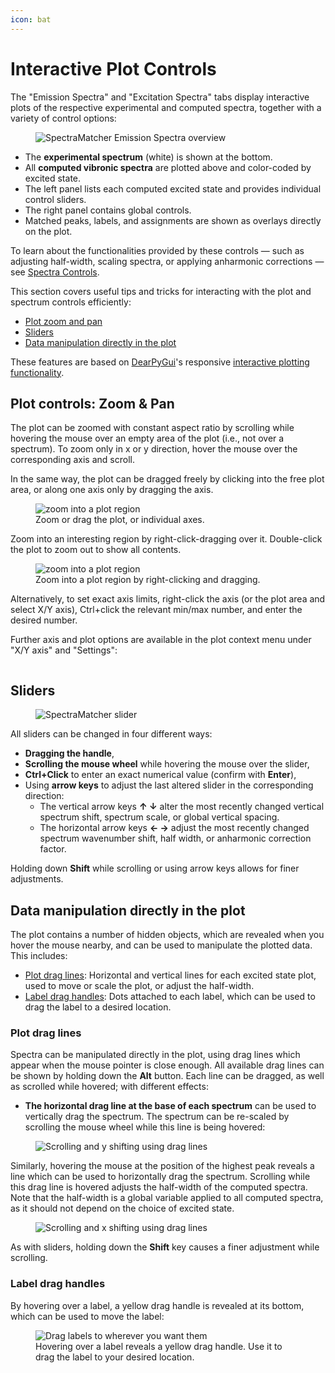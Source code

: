 ```yaml
---
icon: bat
---
```


# Interactive Plot Controls

The "Emission Spectra" and "Excitation Spectra" tabs display interactive plots of the respective experimental and computed spectra, together with a variety of control options:

<figure><img src=".gitbook/assets/emission_tab.png" alt="SpectraMatcher Emission Spectra overview"><figcaption></figcaption></figure>

* The **experimental spectrum** (white) is shown at the bottom.
* All **computed vibronic spectra** are plotted above and color-coded by excited state.
* The left panel lists each computed excited state and provides individual control sliders.
* The right panel contains global controls.
* Matched peaks, labels, and assignments are shown as overlays directly on the plot.

To learn about the functionalities provided by these controls — such as adjusting half-width, scaling spectra, or applying anharmonic corrections — see [Spectra Controls](spectra_controls.md).

This section covers useful tips and tricks for interacting with the plot and spectrum controls efficiently:

* [Plot zoom and pan](plot_controls.md#plot-controls-zoom--pan)
* [Sliders](plot_controls.md#sliders)
* [Data manipulation directly in the plot](plot_controls.md#data-manipulation-directly-in-the-plot)

These features are based on [DearPyGui](https://dearpygui.readthedocs.io/en/latest/index.html)'s responsive [interactive plotting functionality](https://dearpygui.readthedocs.io/en/latest/documentation/plots.html).

## Plot controls: Zoom & Pan

The plot can be zoomed with constant aspect ratio by scrolling while hovering the mouse over an empty area of the plot (i.e., not over a spectrum).
To zoom only in x or y direction, hover the mouse over the corresponding axis and scroll.

In the same way, the plot can be dragged freely by clicking into the free plot area, or along one axis only by dragging the axis.

<figure><img src=".gitbook/assets/zoom_pan_hq.gif" alt="zoom into a plot region"><figcaption>Zoom or drag the plot, or individual axes.</figcaption></figure>

Zoom into an interesting region by right-click-dragging over it. Double-click the plot to zoom out to show all contents.

<figure><img src=".gitbook/assets/rightclick_zoom.gif" alt="zoom into a plot region"><figcaption>Zoom into a plot region by right-clicking and dragging.</figcaption></figure>

Alternatively, to set exact axis limits, right-click the axis (or the plot area and select X/Y axis), Ctrl+click the relevant min/max number, and enter the desired number.

Further axis and plot options are available in the plot context menu under "X/Y axis" and "Settings":

<figure><img src=".gitbook/assets/Axis_right_click_menu.png" alt=""><figcaption></figcaption></figure>


## Sliders

<figure><img src=".gitbook/assets/slider.png" alt="SpectraMatcher slider"><figcaption></figcaption></figure>

All sliders can be changed in four different ways:
* **Dragging the handle**,
* **Scrolling the mouse wheel** while hovering the mouse over the slider,
* **Ctrl+Click** to enter an exact numerical value (confirm with **Enter**),
* Using **arrow keys** to adjust the last altered slider in the corresponding direction:
  * The vertical arrow keys **↑ ↓** alter the most recently changed vertical spectrum shift, spectrum scale, or global vertical spacing.
  * The horizontal arrow keys **← →** adjust the most recently changed spectrum wavenumber shift, half width, or anharmonic correction factor.

Holding down **Shift** while scrolling or using arrow keys allows for finer adjustments.

## Data manipulation directly in the plot

The plot contains a number of hidden objects, which are revealed when you hover the mouse nearby, and can be used to manipulate the plotted data. This includes:
* [Plot drag lines](#plot-drag-lines): Horizontal and vertical lines for each excited state plot, used to move or scale the plot, or adjust the half-width.
* [Label drag handles](#label-drag-handles): Dots attached to each label, which can be used to drag the label to a desired location.

### Plot drag lines

Spectra can be manipulated directly in the plot, using drag lines which appear when the mouse pointer is close enough. All available drag lines can be shown by holding down the **Alt** button. Each line can be dragged, as well as scrolled while hovered; with different effects:
* **The horizontal drag line at the base of each spectrum** can be used to vertically drag the spectrum. The spectrum can be re-scaled by scrolling the mouse wheel while this line is being hovered:

<figure><img src=".gitbook/assets/scroll_and_y_shift_using_drag_lines.gif" alt="Scrolling and y shifting using drag lines"><figcaption></figcaption></figure>

Similarly, hovering the mouse at the position of the highest peak reveals a line which can be used to horizontally drag the spectrum. Scrolling while this drag line is hovered adjusts the half-width of the computed spectra.
Note that the half-width is a global variable applied to all computed spectra, as it should not depend on the choice of excited state.

<figure><img src=".gitbook/assets/scroll_and_wavenumber_shift_using_drag_lines.gif" alt="Scrolling and x shifting using drag lines"><figcaption></figcaption></figure>

As with sliders, holding down the **Shift** key causes a finer adjustment while scrolling.

### Label drag handles
By hovering over a label, a yellow drag handle is revealed at its bottom, which can be used to move the label:

<figure><img src=".gitbook/assets/label_moving.gif" alt="Drag labels to wherever you want them"><figcaption>Hovering over a label reveals a yellow drag handle. Use it to drag the label to your desired location.</figcaption></figure>
